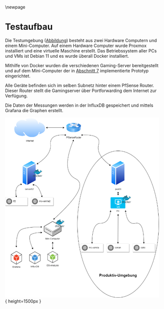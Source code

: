 \newpage
# Testaufbau

Die Testumgebung ([Abbildung](#id)) besteht aus zwei Hardware Computern und einem Mini-Computer. Auf einem Hardware Computer wurde Proxmox installiert und eine virtuelle Maschine erstellt. Das Betriebssystem aller PCs und VMs ist Debian 11 und es wurde überall Docker installiert. 

Mithilfe von Docker wurden die verschiedenen Gaming-Server bereitgestellt und auf dem Mini-Computer der in [Abschnitt 7](#implementierung) implementierte Prototyp eingerichtet. 

Alle Geräte befinden sich im selben Subnetz hinter einem PfSense Router. Dieser Router stellt die Gamingserver über Portforwarding dem Internet zur Verfügung.

Die Daten der Messungen werden in der InfluxDB gespeichert und mittels Grafana die Graphen erstellt.


![Testaufbau](./images/Testaufbau.png){ height=1500px }
